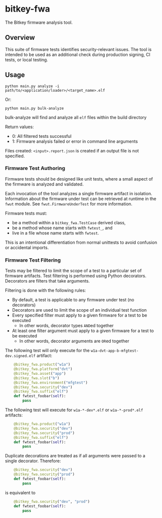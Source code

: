 # bitkey-fwa

The Bitkey firmware analysis tool.

## Overview

This suite of firmware tests identifies security-relevant issues. The tool is intended to be used as an additional
check during production signing, CI tests, or local testing.

## Usage

```
python main.py analyze -i path/to/<application/loader>/<target_name>.elf
```

Or:

```
python main.py bulk-analyze
```
bulk-analyze will find and analyze all `elf` files within the build directory

Return values:

* 0: All filtered tests successful
* 1: Firmware analysis failed or error in command line arguments

Files created:
`<input>.report.json` is created if an output file is not specified.

### Firmware Test Authoring

Firmware tests should be designed like unit tests, where a small aspect of the firmware is analyzed and validated.

Each invocation of the tool analyzes a single firmware artifact in isolation. Information about the firmware under test
can be retrieved at runtime in the `fwut` module. See `fwut.FirmwareUnderTest` for more information.

Firmware tests must:

* be a method within a `bitkey_fwa.TestCase` derived class,
* be a method whose name starts with `fwtest_`, and
* live in a file whose name starts with `fwtest`.

This is an intentional differentiation from normal unittests to avoid confusion or accidental imports.

### Firmware Test Filtering

Tests may be filtered to limit the scope of a test to a particular set of firmware artifacts. Test filtering is
performed using Python decorators. Decorators are filters that take arguments.

Filtering is done with the following rules:

* By default, a test is applicable to any firmware under test (no decorators)
* Decorators are used to limit the scope of an individual test function
* Every specified filter must apply to a given firmware for a test to be executed
  * In other words, decorator types `AND`ed together
* At least one filter argument must apply to a given firmware for a test to be executed
  * In other words, decorator arguments are `OR`ed together

The following test will only execute for the `w1a-dvt-app-b-mfgtest-dev.signed.elf` artifact:

```python
    @bitkey_fwa.product("w1a")
    @bitkey_fwa.platform("dvt")
    @bitkey_fwa.asset("app")
    @bitkey_fwa.slot("b")
    @bitkey_fwa.environment("mfgtest")
    @bitkey_fwa.security("dev")
    @bitkey_fwa.suffix("elf")
    def fwtest_foobar(self):
        pass
```

The following test will execute for `w1a-*-dev*.elf` or `w1a-*-prod*.elf` artifacts:

```python
    @bitkey_fwa.product("w1a")
    @bitkey_fwa.security("dev")
    @bitkey_fwa.security("prod")
    @bitkey_fwa.suffix("elf")
    def fwtest_foobar(self):
        pass
```

Duplicate decorations are treated as if all arguments were passed to a single decorator. Therefore:

```python
    @bitkey_fwa.security("dev")
    @bitkey_fwa.security("prod")
    def fwtest_foobar(self):
        pass
```

is equivalent to

```python
    @bitkey_fwa.security("dev", "prod")
    def fwtest_foobar(self):
        pass
```
